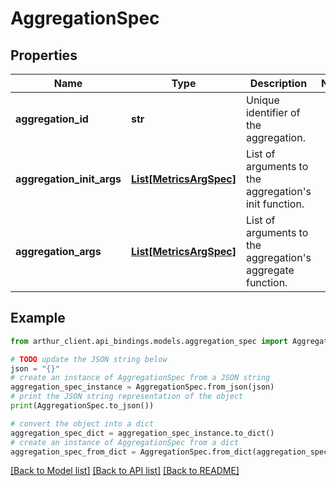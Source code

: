 # AggregationSpec


## Properties

Name | Type | Description | Notes
------------ | ------------- | ------------- | -------------
**aggregation_id** | **str** | Unique identifier of the aggregation. | 
**aggregation_init_args** | [**List[MetricsArgSpec]**](MetricsArgSpec.md) | List of arguments to the aggregation&#39;s init function. | 
**aggregation_args** | [**List[MetricsArgSpec]**](MetricsArgSpec.md) | List of arguments to the aggregation&#39;s aggregate function. | 

## Example

```python
from arthur_client.api_bindings.models.aggregation_spec import AggregationSpec

# TODO update the JSON string below
json = "{}"
# create an instance of AggregationSpec from a JSON string
aggregation_spec_instance = AggregationSpec.from_json(json)
# print the JSON string representation of the object
print(AggregationSpec.to_json())

# convert the object into a dict
aggregation_spec_dict = aggregation_spec_instance.to_dict()
# create an instance of AggregationSpec from a dict
aggregation_spec_from_dict = AggregationSpec.from_dict(aggregation_spec_dict)
```
[[Back to Model list]](../README.md#documentation-for-models) [[Back to API list]](../README.md#documentation-for-api-endpoints) [[Back to README]](../README.md)


